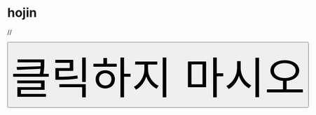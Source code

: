 # hojin
//<!DOCTYPE html>
<html>
  <head>
    <meta charset="utf-8">
    <title>Home</title>
    <style>
    input{
      shape-outside: circle();
      font-size: 100px;
    }
    </style>
  </head>
  <body>
    <input type="button" value="클릭하지 마시오" onclick="alert('이호진 멍청이')">
  </body>
</html>
